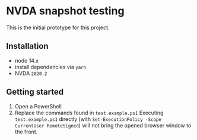 # NVDA snapshot testing

This is the initial prototype for this project.

## Installation

- node 14.x
- install dependencies via `yarn`
- NVDA `2020.2`

## Getting started

1. Open a PowerShell
2. Replace the commands found in `test.example.ps1`
   Executing `test.example.ps1` directly (with `Set-ExecutionPolicy -Scope CurrentUser RemoteSigned`) will not bring the opened browser window to the front.
